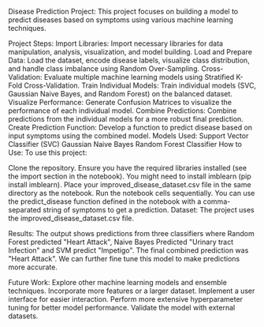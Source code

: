 Disease Prediction Project:
This project focuses on building a model to predict diseases based on symptoms using various machine learning techniques.

Project Steps:
Import Libraries: Import necessary libraries for data manipulation, analysis, visualization, and model building.
Load and Prepare Data: Load the dataset, encode disease labels, visualize class distribution, and handle class imbalance using Random Over-Sampling.
Cross-Validation: Evaluate multiple machine learning models using Stratified K-Fold Cross-Validation.
Train Individual Models: Train individual models (SVC, Gaussian Naive Bayes, and Random Forest) on the balanced dataset.
Visualize Performance: Generate Confusion Matrices to visualize the performance of each individual model.
Combine Predictions: Combine predictions from the individual models for a more robust final prediction.
Create Prediction Function: Develop a function to predict disease based on input symptoms using the combined model.
Models Used:
Support Vector Classifier (SVC)
Gaussian Naive Bayes
Random Forest Classifier
How to Use:
To use this project:

Clone the repository.
Ensure you have the required libraries installed (see the import section in the notebook). You might need to install imblearn (pip install imblearn).
Place your improved_disease_dataset.csv file in the same directory as the notebook.
Run the notebook cells sequentially.
You can use the predict_disease function defined in the notebook with a comma-separated string of symptoms to get a prediction.
Dataset:
The project uses the improved_disease_dataset.csv file.

Results:
The output shows predictions from three classifiers where Random Forest predicted "Heart Attack", Naive Bayes Predicted "Urinary tract Infection" and SVM predict "Impetigo". The final combined prediction was "Heart Attack". We can further fine tune this model to make predictions more accurate.

Future Work:
Explore other machine learning models and ensemble techniques.
Incorporate more features or a larger dataset.
Implement a user interface for easier interaction.
Perform more extensive hyperparameter tuning for better model performance.
Validate the model with external datasets.
